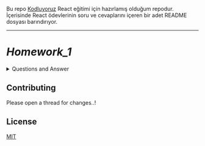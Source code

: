 Bu repo [Kodluyoruz](https://www.kodluyoruz.org/) React eğitimi için hazırlamış olduğum repodur. İçerisinde React ödevlerinin soru ve cevaplarını içeren bir adet README dosyası barındırıyor.

---

# _Homework_1_

<details close>
<summary>Questions and Answer</summary>

- Bu fonksiyon **"async"** olarak tanımlanmalı ve default olarak dışa aktarılmalıdır. Fonksiyonun içindeki asenkron fonksiyonlar **"await"** ile tanımlanmalıdır.
- Fonksiyon **Number** tipinde tek parametre alır. Bu parametre **user id**'yi belirtir.
- Fonksiyonun görevi aşağıdaki endpoint'e giderek parametrede verilen user id ile ilgili kullanıcının verilerini çekmek olmalı. İstekleri **"axios"** kütüphanesini kullanarak yapmanız gerekiyor. İsteği yaparken aşağıdaki endpointin sonundaki rakamı parametrede gelen user id'ile değiştirmeniz gerekiyor.

  [https://jsonplaceholder.typicode.com/users/1](https://jsonplaceholder.typicode.com/users/1)

- Yine aynı fonksiyonun içerisinde ve yine aynı user id için bir de "posts" isteği yapılmalıdır.İsteği yaparken aşağıdaki endpoint'in sonundaki rakamı parametrede gelen user id'ile değiştirmeniz gerekiyor.

  [https://jsonplaceholder.typicode.com/posts?userId=1](https://jsonplaceholder.typicode.com/posts?userId=1)

- Artık elimizde kullanıcı bilgileri ve bu kullanıcının post'ları var. Bu iki veriyi birleştirip return edin. Birleştirme sonucunda elinizde aşağıdaki gibi bir obje bulunması gerekiyor.

  ```
  {
  	id: 1,
  	name: "Leanne Graham",
  	username: "Bret",
  	email: "Sincere@april.biz",
  	address: {
  		street: "Kulas Light",
  		suite: "Apt. 556",
  		city: "Gwenborough",
  		zipcode: "92998-3874",
  		geo: {
  			lat: "-37.3159",
  			lng: "81.1496"
  		}
  	},
  	phone: "1-770-736-8031 x56442",
  	website: "hildegard.org",
  	company: {
  		name: "Romaguera-Crona",
  		catchPhrase: "Multi-layered client-server neural-net",
  		bs: "harness real-time e-markets"
  	},
  	posts: [{
  		userId: 1,
  		id: 1,
  		title: "sunt aut facere repellat",
  		body: "quia et suscipit suscipit recusandae"
  	}]
  }
  ```

- "app.js" dosyasına yazmış olduğunuz "getData" isimli fonksiyonu "import" edin.
  Bir alt satırda bu fonksiyonu çalıştırın ve gelen sonucu log'layın.

```javascript
// -------request.js dosya içeriğidir-------

import axios from "axios";

export default async function getData(id) {
  let { data: users } = await axios(
    "https://jsonplaceholder.typicode.com/users/" + id
  );
  let { data: posts } = await axios(
    "https://jsonplaceholder.typicode.com/posts/" + id
  );

  console.log("users", users);
  console.log("posts", posts);
}
```

```javascript
//  -------app.js dosya içeriğidir-------

import getData from "./request.js";

getData(1);
```

</details>

## Contributing

Please open a thread for changes..!

## License

[MIT](https://choosealicense.com/licenses/mit/)
